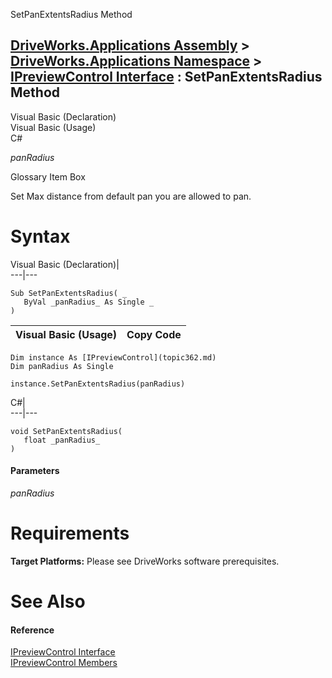 SetPanExtentsRadius Method   
  
[DriveWorks.Applications Assembly](topic13.md) > [DriveWorks.Applications Namespace](topic16.md) > [IPreviewControl Interface](topic362.md) : SetPanExtentsRadius Method  
---  
  
Visual Basic (Declaration)    
Visual Basic (Usage)    
C# 

_panRadius_
    

Glossary Item Box

Set Max distance from default pan you are allowed to pan. 

# Syntax

Visual Basic (Declaration)|   
---|---  
      
    
    Sub SetPanExtentsRadius( _
       ByVal _panRadius_ As Single _
    )   
  
Visual Basic (Usage)| Copy Code  
---|---  
      
    
    Dim instance As [IPreviewControl](topic362.md)
    Dim panRadius As Single
     
    instance.SetPanExtentsRadius(panRadius)  
  
C#|   
---|---  
      
    
    void SetPanExtentsRadius( 
       float _panRadius_
    )  
  
#### Parameters

 _panRadius_
    

# Requirements

**Target Platforms:** Please see DriveWorks software prerequisites.

# See Also

#### Reference

[IPreviewControl Interface](topic362.md)   
[IPreviewControl Members](topic363.md)


